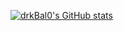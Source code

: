 [![drkBal0's GitHub stats](https://github-readme-stats.vercel.app/api?username=drkBal0)](https://github.com/drkBal0/github-readme-stats)
